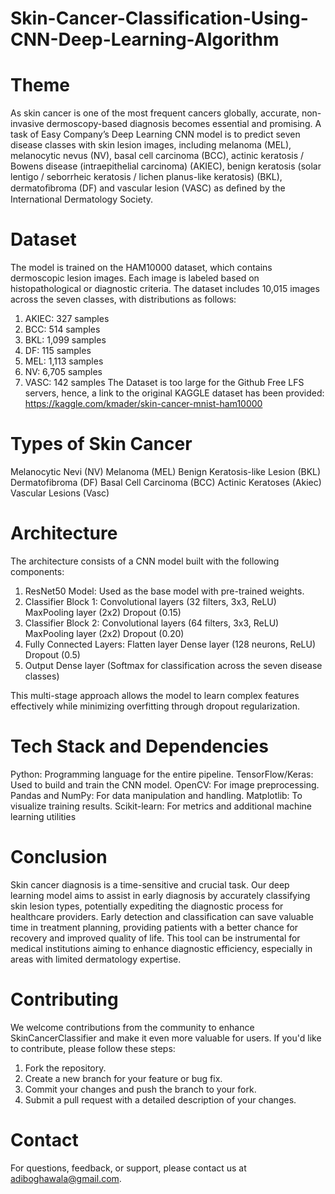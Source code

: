 # Skin-Cancer-Classification-Using-CNN-Deep-Learning-Algorithm

# Theme
As skin cancer is one of the most frequent cancers globally, accurate, non-invasive dermoscopy-based diagnosis becomes essential and promising. A task of Easy Company’s Deep Learning CNN model is to predict seven disease classes with skin lesion images, including melanoma (MEL), melanocytic nevus (NV), basal cell carcinoma (BCC), actinic keratosis / Bowens disease (intraepithelial carcinoma) (AKIEC), benign keratosis (solar lentigo / seborrheic keratosis / lichen planus-like keratosis) (BKL), dermatoﬁbroma (DF) and vascular lesion (VASC) as deﬁned by the International Dermatology Society.

# Dataset
The model is trained on the HAM10000 dataset, which contains dermoscopic lesion images. Each image is labeled based on histopathological or diagnostic criteria. The dataset includes 10,015 images across the seven classes, with distributions as follows:
1. AKIEC: 327 samples
2. BCC: 514 samples
3. BKL: 1,099 samples
4. DF: 115 samples
5. MEL: 1,113 samples
6. NV: 6,705 samples
7. VASC: 142 samples
The Dataset is too large for the Github Free LFS servers, hence, a link to the original KAGGLE dataset has been provided:
https://kaggle.com/kmader/skin-cancer-mnist-ham10000

# Types of Skin Cancer
Melanocytic Nevi (NV)
Melanoma (MEL)
Benign Keratosis-like Lesion (BKL)
Dermatofibroma (DF)
Basal Cell Carcinoma (BCC)
Actinic Keratoses (Akiec)
Vascular Lesions (Vasc)

# Architecture
The architecture consists of a CNN model built with the following components:

1. ResNet50 Model: Used as the base model with pre-trained weights.
2. Classifier Block 1:
    Convolutional layers (32 filters, 3x3, ReLU)
    MaxPooling layer (2x2)
    Dropout (0.15)
3. Classifier Block 2:
    Convolutional layers (64 filters, 3x3, ReLU)
    MaxPooling layer (2x2)
    Dropout (0.20)
4. Fully Connected Layers:
    Flatten layer
    Dense layer (128 neurons, ReLU)
    Dropout (0.5)
5. Output Dense layer (Softmax for classification across the seven disease classes)

This multi-stage approach allows the model to learn complex features effectively while minimizing overfitting through dropout regularization.

# Tech Stack and Dependencies
Python: Programming language for the entire pipeline.
TensorFlow/Keras: Used to build and train the CNN model.
OpenCV: For image preprocessing.
Pandas and NumPy: For data manipulation and handling.
Matplotlib: To visualize training results.
Scikit-learn: For metrics and additional machine learning utilities

# Conclusion
Skin cancer diagnosis is a time-sensitive and crucial task. Our deep learning model aims to assist in early diagnosis by accurately classifying skin lesion types, potentially expediting the diagnostic process for healthcare providers. Early detection and classification can save valuable time in treatment planning, providing patients with a better chance for recovery and improved quality of life. This tool can be instrumental for medical institutions aiming to enhance diagnostic efficiency, especially in areas with limited dermatology expertise.

# Contributing
We welcome contributions from the community to enhance SkinCancerClassifier and make it even more valuable for users. If you'd like to contribute, please follow these steps:

1. Fork the repository.
2. Create a new branch for your feature or bug fix.
3. Commit your changes and push the branch to your fork.
4. Submit a pull request with a detailed description of your changes.


# Contact
For questions, feedback, or support, please contact us at adiboghawala@gmail.com.

